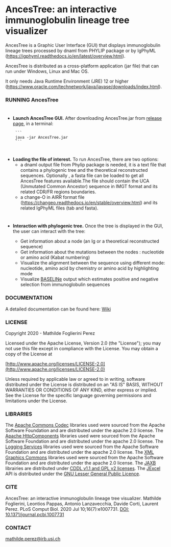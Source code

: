 
AncesTree: an interactive immunoglobulin lineage tree visualizer
=============
AncesTree is a Graphic User Interface (GUI) that displays immunoglobulin lineage trees processed by dnaml from PHYLIP package or by IgPhyML (https://igphyml.readthedocs.io/en/latest/overview.html).

AncesTree is distributed as a cross-platform application (jar file) that can run under Windows, Linux and Mac OS. 

It only needs Java Runtime Environment (JRE) 12 or higher (https://www.oracle.com/technetwork/java/javase/downloads/index.html).

### RUNNING AncesTree ###
   
#     
   
- **Launch AncesTree GUI.**
    After downloading AncesTree.jar from [release page](https://github.com/MathildeFogPerez/ancestree/releases), in a terminal:
    
       ```
       java -jar AncesTree.jar
       ```
#     
  
- **Loading the file of interest.**
    To run AncesTree, there are two options:
    - a dnaml output file from Phylip package is needed, it is a text file that contains a phylogenic tree and the theoretical reconstructed sequences. Optionally , a fasta file can be loaded to get all AncesTree features available.The file should contain the UCA (Unmutated Common Ancestor) sequence in IMGT format and its related CDR/FR regions boundaries.  
    - a change-O in AIRR format file (https://changeo.readthedocs.io/en/stable/overview.html) and its related IgPhyML files (tab and fasta).
   
#     
   
- **Interaction with phylogenic tree.**
    Once the tree is displayed in the GUI, the user can interact with the tree:

    * Get information about a node (an Ig or a theoretical reconstructed sequence)
    * Get information about the mutations between the nodes : nucleotide or amino acid (Kabat numbering)
    * Visualize the alignment between the sequence using different mode: nucleotide, amino acid by chemistry or amino acid by highlighting mode 
    * Visualize [BASELINe](http://selection.med.yale.edu/baseline/) output which estimates positive and negative selection from immunoglobulin sequences 

### DOCUMENTATION ###

A detailed documentation can be found here: [Wiki](https://github.com/MathildeFogPerez/ancestree/wiki)

### LICENSE ###

Copyright 2020 - Mathilde Foglierini Perez

Licensed under the Apache License, Version 2.0 (the "License");
you may not use this file except in compliance with the License.
You may obtain a copy of the License at

 [http://www.apache.org/licenses/LICENSE-2.0](http://www.apache.org/licenses/LICENSE-2.0)

Unless required by applicable law or agreed to in writing, software
distributed under the License is distributed on an "AS IS" BASIS,
WITHOUT WARRANTIES OR CONDITIONS OF ANY KIND, either express or implied.
See the License for the specific language governing permissions and
limitations under the License.


### LIBRARIES ###

The [Apache Commons Codec](https://commons.apache.org/proper/commons-codec/) libraries used were sourced from the Apache Software Foundation and are distributed under the apache 2.0 license.
The [Apache HttpComponents](https://hc.apache.org/) libraries used were sourced from the Apache Software Foundation and are distributed under the apache 2.0 license.
The [Logging Services](http://logging.apache.org/log4j/2.x/) libraries used were sourced from the Apache Software Foundation and are distributed under the apache 2.0 license.
The [XML Graphics Commons](https://xmlgraphics.apache.org/commons/) libraries used were sourced from the Apache Software Foundation and are distributed under the apache 2.0 license.
The [JAXB](https://jaxb.java.net/) librairies are distributed under [CDDL v1.1 and GPL v2 licenses](https://glassfish.java.net/public/CDDL+GPL_1_1.html).
The [JExcel](http://www.andykhan.com/jexcelapi/) API is  distributed under the [GNU Lesser General Public Licence](http://www.gnu.org/copyleft/lesser.html).

### CITE ###

AncesTree: an interactive immunoglobulin lineage tree visualizer.
Mathilde Foglierini, Leontios Pappas, Antonio Lanzavecchia, Davide Corti, Laurent Perez.
PLoS Comput Biol. 2020 Jul 10;16(7):e1007731. [DOI: 10.1371/journal.pcbi.1007731](https://journals.plos.org/ploscompbiol/article?id=10.1371/journal.pcbi.1007731)

### CONTACT ###

mathilde.perez@irb.usi.ch
